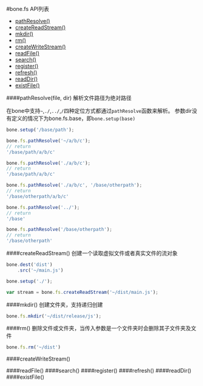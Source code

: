 #bone.fs API列表

+ [pathResolve()](#pathresolvefile-dir)
+ [createReadStream()](#createreadstream)
+ [mkdir()](#mkdir)
+ [rm()](#rm)
+ [createWriteStream()](#createwritestream)
+ [readFile()](#readfile)
+ [search()](#search)
+ [register()](#register)
+ [refresh()](#refresh)
+ [readDir()](#readdir)
+ [existFile()](#existfile)

####pathResolve(file, dir)
解析文件路径为绝对路径

在bone中支持`~`,`./`,`../`,`/`四种定位方式都通过`pathResolve`函数来解析。
参数dir没有定义的情况下为bone.fs.base，即`bone.setup(base)`

```js
bone.setup('/base/path');

bone.fs.pathResolve('~/a/b/c');
// return
'/base/path/a/b/c'

bone.fs.pathResolve('./a/b/c');
// return
'/base/path/a/b/c'

bone.fs.pathResolve('./a/b/c', '/base/otherpath');
// return
'/base/otherpath/a/b/c'

bone.fs.pathResolve('../');
// return
'/base'

bone.fs.pathResolve('/base/otherpath');
// return
'/base/otherpath'
```

####createReadStream()
创建一个读取虚拟文件或者真实文件的流对象

```js
bone.dest('dist')
	.src('~/main.js')

bone.setup('./');

var stream = bone.fs.createReadStream('~/dist/main.js');
```

####mkdir()
创建文件夹，支持递归创建

```js
bone.fs.mkdir('~/dist/release/js');
```

####rm()
删除文件或文件夹，当传入参数是一个文件夹时会删除其子文件夹及文件

```js
bone.fs.rm('~/dist')
```

####createWriteStream()


####readFile()
####search()
####register()
####refresh()
####readDir()
####existFile()